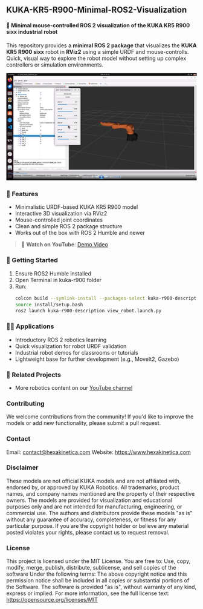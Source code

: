 ## KUKA-KR5-R900-Minimal-ROS2-Visualization

#### 🦾 Minimal mouse-controlled ROS 2 visualization of the KUKA KR5 R900 sixx industrial robot

This repository provides a **minimal ROS 2 package** that visualizes the **KUKA KR5 R900 sixx** robot in **RViz2** using a simple URDF and mouse-controlls. Quick, visual way to explore the robot model without setting up complex controllers or simulation environments.

![Screenshot](Screenshot.jpg)

### 📌 Features

- Minimalistic URDF-based KUKA KR5 R900 model
- Interactive 3D visualization via RViz2
- Mouse-controlled joint coordinates
- Clean and simple ROS 2 package structure
- Works out of the box with ROS 2 Humble and newer

> 🎥 **Watch on YouTube**: [Demo Video](https://youtu.be/zOlP1SSh640)


### 🚀 Getting Started

1. Ensure ROS2 Humble installed
2. Open Terminal in kuka-r900 folder
3. Run:
   ```bash
   colcon build --symlink-install --packages-select kuka-r900-description
   source install/setup.bash
   ros2 launch kuka-r900-description view_robot.launch.py


### 👨‍🔬 Applications

- Introductory ROS 2 robotics learning
- Quick visualization for robot URDF validation
- Industrial robot demos for classrooms or tutorials
- Lightweight base for further development (e.g., MoveIt2, Gazebo)


### 🧩 Related Projects

- More robotics content on our [YouTube channel](https://www.youtube.com/@hexakinetica)




### Contributing

We welcome contributions from the community! If you'd like to improve the models or add new functionality, please submit a pull request.

### Contact

Email: contact@hexakinetica.com
Website: https://www.hexakinetica.com



### Disclaimer

These models are not official KUKA models and are not affiliated with, endorsed by, or approved by KUKA Robotics. All trademarks, product names, and company names mentioned are the property of their respective owners.
The models are provided for visualization and educational purposes only and are not intended for manufacturing, engineering, or commercial use. The authors and distributors provide these models "as is" without any guarantee of accuracy, completeness, or fitness for any particular purpose.
If you are the copyright holder or believe any material posted violates your rights, please contact us to request removal.

### License
This project is licensed under the MIT License.
You are free to:
Use, copy, modify, merge, publish, distribute, sublicense, and sell copies of the software
Under the following terms:
The above copyright notice and this permission notice shall be included in all copies or substantial portions of the Software.
The software is provided "as is", without warranty of any kind, express or implied.
For more information, see the full license text: https://opensource.org/licenses/MIT
